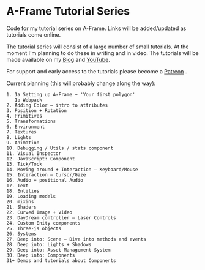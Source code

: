 # A-Frame Tutorial Series
Code for my tutorial series on A-Frame. Links will be added/updated as tutorials come online.

The tutorial series will consist of a large number of small tutorials. At the moment I'm planning to do these in writing and in video. The tutorials will be made available on my [Blog](https://timmykokke.com) and [YouTube](https://youtube.com/c/winjsninja).

For support and early access to the tutorials please become a [Patreon](https://www.patreon.com/sorskoot) .

Current planning (this will probably change along the way):
	
    1. 1a Setting up A-Frame + 'Your first polygon'
       1b Webpack
	2. Adding Color – intro to attributes
	3. Position + Rotation
	4. Primitives
	5. Transformations
	6. Environment
	7. Textures
	8. Lights
	9. Animation
	10. Debugging / Utils / stats component
	11. Visual Inspector
	12. JavaScript: Component
	13. Tick/Tock
	14. Moving around + Interaction – Keyboard/Mouse
	15. Interaction – Cursor/Gaze
	16. Audio + positional Audio
	17. Text
	18. Entities
	19. Loading models
	20. mixins
	21. Shaders
	22. Curved Image + Video
	23. DayDream controller – Laser Controls
	24. Custom Enity components
	25. Three-js objects
	26. Systems
	27. Deep into: Scene – Dive into methods and events
	28. Deep into: Lights + Shadows
	29. Deep into: Asset Management System
	30. Deep into: Components
    31+ Demos and tutorials about Components